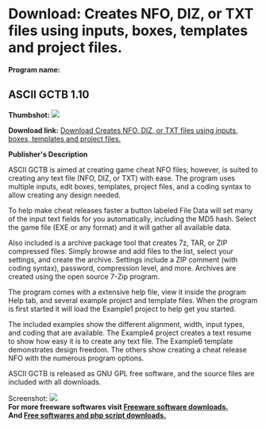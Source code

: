 # Download: Creates NFO, DIZ, or TXT files using inputs, boxes, templates and project files.

**Program name:**

## ASCII GCTB 1.10

  
**Thumbshot:** ![](http://www.freewarefiles.com/screenshot/asciigctb_md.gif)   
  
**Download link:** [Download Creates NFO, DIZ, or TXT files using inputs, boxes, templates and project files.](http://freesoftwares.boysofts.com/ASCII-GCTB_program_73519.html)  
  


**Publisher's Description**  
  


ASCII GCTB is aimed at creating game cheat NFO files; however, is suited to creating any text file (NFO, DIZ, or TXT) with ease. The program uses multiple inputs, edit boxes, templates, project files, and a coding syntax to allow creating any design needed.   
  
To help make cheat releases faster a button labeled File Data will set many of the input text fields for you automatically, including the MD5 hash. Select the game file (EXE or any format) and it will gather all available data.   
  
Also included is a archive package tool that creates 7z, TAR, or ZIP compressed files. Simply browse and add files to the list, select your settings, and create the archive. Settings include a ZIP comment (with coding syntax), password, compression level, and more. Archives are created using the open source 7-Zip program.   
  
The program comes with a extensive help file, view it inside the program Help tab, and several example project and template files. When the program is first started it will load the Example1 project to help get you started.   
  
The included examples show the different alignment, width, input types, and coding that are available. The Example4 project creates a text resume to show how easy it is to create any text file. The Example6 template demonstrates design freedom. The others show creating a cheat release NFO with the numerous program options.   
  
ASCII GCTB is released as GNU GPL free software, and the source files are included with all downloads. 

  
  
Screenshot: ![](http://www.freewarefiles.com/screenshot/asciigctb.gif)   
**For more freeware softwares visit [Freeware software downloads.](http://freesoftwares.boysofts.com/)**   
**And [Free softwares and php script downloads.](http://www.boysofts.com/)**
